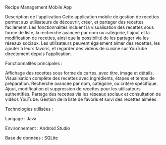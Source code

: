 

Recipe Management Mobile App

Description de l'application Cette application mobile de gestion de recettes permet aux utilisateurs de découvrir, créer, et partager des recettes facilement. Les fonctionnalités incluent la visualisation des recettes sous forme de liste, la recherche avancée par nom ou catégorie, l'ajout et la modification de recettes, ainsi que la possibilité de les partager via les réseaux sociaux. Les utilisateurs peuvent également aimer des recettes, les ajouter à leurs favoris, et regarder des vidéos de cuisine sur YouTube directement depuis l'application.

Fonctionnalités principales :

Affichage des recettes sous forme de cartes, avec titre, image et détails. Visualisation complète des recettes avec ingrédients, étapes et temps de préparation. Recherche avancée par nom, catégorie, ou critère spécifique. Ajout, modification et suppression de recettes pour les utilisateurs authentifiés. Partage des recettes via les réseaux sociaux et consultation de vidéos YouTube. Gestion de la liste de favoris et suivi des recettes aimées.

Technologies utilisées :

Langage : Java

Environnement : Android Studio

Base de données : SQLite
